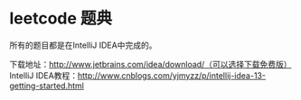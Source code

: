 # leetcode 题典

所有的题目都是在IntelliJ IDEA中完成的。

下载地址：http://www.jetbrains.com/idea/download/（可以选择下载免费版）
IntelliJ IDEA教程：http://www.cnblogs.com/yjmyzz/p/intellij-idea-13-getting-started.html
